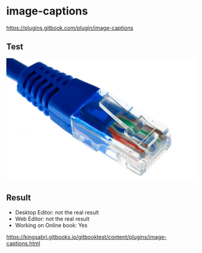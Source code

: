 # image-captions

https://plugins.gitbook.com/plugin/image-captions


## Test

![Ethernet title](eth.jpg)


## Result
- Desktop Editor: not the real result 
- Web Editor: not the real result 
- Working on Online book: Yes

https://kingsabri.gitbooks.io/gitbooktest/content/plugins/image-captions.html